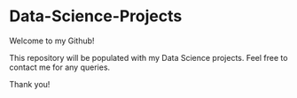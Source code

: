 # Data-Science-Projects
Welcome to my Github!

This repository will be populated with my Data Science projects. Feel free to contact me for any queries.

Thank you!
